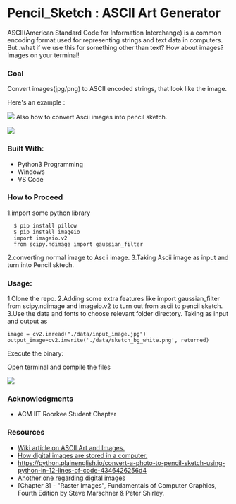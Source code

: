 # Pencil_Sketch : ASCII Art Generator

ASCII(American Standard Code for Information Interchange) is a common encoding format used for representing strings and text data in computers.
But..what if we use this for something other than text?
How about images? Images on your terminal!

### Goal
Convert images(jpg/png) to ASCII encoded strings, that look like the image.

Here's an example : 

![](https://i.imgur.com/fJsEVJi.png)
Also how to convert Ascii images into pencil sketch.

![](https://i.imgur.com/kHs9GHS.png)

### Built With:
* Python3 Programming
* Windows
* VS Code
### How to Proceed
1.import some python library
 ```  $ pip install opencv-python
   $ pip install pillow
   $ pip install imageio
   import imageio.v2
   from scipy.ndimage import gaussian_filter
   ```
 2.converting normal image to Ascii image.
 3.Taking Ascii image as input and turn into Pencil sktech.
### Usage:
1.Clone the repo.
2.Adding some extra features like import gaussian_filter from scipy.ndimage and imageio.v2 to turn out from ascii to pencil sketch.
3.Use  the data and fonts to choose relevant folder directory.
[](https://)
Taking as input and output as
```
image = cv2.imread("./data/input_image.jpg")
output_image=cv2.imwrite('./data/sketch_bg_white.png', returned)
```
Execute the binary:



Open terminal and compile the files 

![](https://i.imgur.com/1tn6WnB.png)




### Acknowledgments
* ACM IIT Roorkee Student Chapter

### Resources
- [Wiki article on ASCII Art and Images.](https://en.wikipedia.org/wiki/ASCII_art#Types_and_styles)
- [How digital images are stored in a computer.](https://alekya3.medium.com/how-images-are-stored-in-a-computer-f364d11b4e93)
- https://python.plainenglish.io/convert-a-photo-to-pencil-sketch-using-python-in-12-lines-of-code-4346426256d4
- [Another one regarding digital images](
https://www.analyticsvidhya.com/blog/2021/03/grayscale-and-rgb-format-for-storing-images/)
- \[Chapter 3] - "Raster Images", Fundamentals of Computer Graphics, Fourth Edition by Steve Marschner & Peter Shirley.